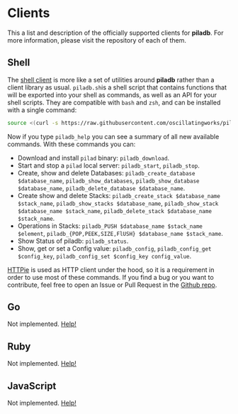 # Clients

This a list and description of the officially supported clients for **piladb**. For more information, please visit the repository of each of them.

## Shell

The [shell client](https://github.com/oscillatingworks/piladb-sh) is more like a set of utilities around **piladb** rather than a client library as usual. `piladb.sh`is a shell script that contains functions that will be exported into your shell as commands, as well as an API for your shell scripts. They are compatible with `bash` and `zsh`, and can be installed with a single command:

```bash
source <(curl -s https://raw.githubusercontent.com/oscillatingworks/piladb-sh/master/piladb.sh)
```

Now if you type `piladb_help` you can see a summary of all new available commands. With these commands you can:

* Download and install `pilad` binary: `piladb_download`.
* Start and stop a `pilad` local server: `piladb_start`, `piladb_stop`.
* Create, show and delete Databases: `piladb_create_database $database_name`, `piladb_show_databases`, `piladb_show_database $database_name`, `piladb_delete_database $database_name`.
* Create show and delete Stacks: `piladb_create_stack $database_name $stack_name`, `piladb_show_stacks $database_name`, `piladb_show_stack $database_name $stack_name`, `piladb_delete_stack $database_name $stack_name`.
* Operations in Stacks: `piladb_PUSH $database_name $stack_name $element`, `piladb_{POP,PEEK,SIZE,FlUSH} $database_name $stack_name`.
* Show Status of piladb: `piladb_status`.
* Show, get or set a Config value: `piladb_config`, `piladb_config_get $config_key`, `piladb_config_set $config_key config_value`.

[HTTPie](https://httpie.org/) is used as HTTP client under the hood, so it is a requirement in order to use most of these commands. If you find a bug or you want to contribute, feel free to open an Issue or Pull Request in the [Github repo](https://github.com/oscillatingworks/piladb-sh/issues/new).

## Go

Not implemented. [Help!](https://github.com/oscillatingworks/piladb-go)

## Ruby

Not implemented. [Help!](https://github.com/oscillatingworks/piladb-rb)

## JavaScript

Not implemented. [Help!](https://github.com/oscillatingworks/piladb-js)
